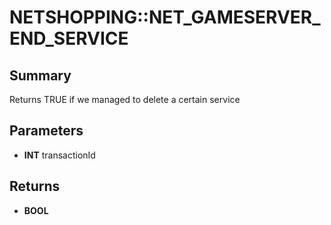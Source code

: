 # NETSHOPPING::NET_GAMESERVER_END_SERVICE

## Summary
Returns TRUE if we managed to delete a certain service

## Parameters
* **INT** transactionId

## Returns
* **BOOL**
